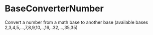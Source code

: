 # BaseConverterNumber
Convert a number from a math base to another base (available bases 2,3,4,5,...,7,8,9,10,..,16,..32,...,35,35)
